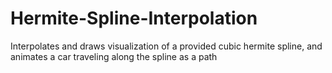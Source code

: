 # Hermite-Spline-Interpolation
Interpolates and draws visualization of a provided cubic hermite spline, and animates a car traveling along the spline as a path
